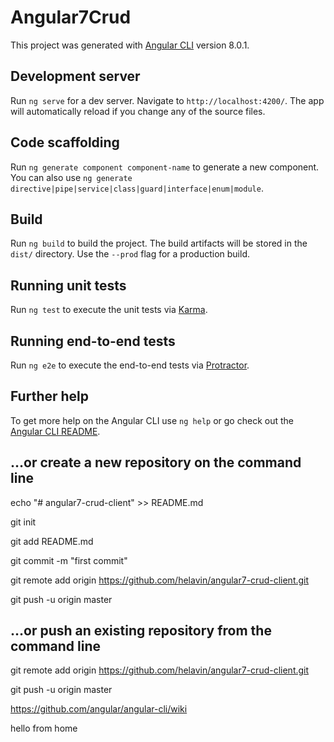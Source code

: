 # Angular7Crud

This project was generated with [Angular CLI](https://github.com/angular/angular-cli) version 8.0.1.

## Development server

Run `ng serve` for a dev server. Navigate to `http://localhost:4200/`. The app will automatically reload if you change any of the source files.

## Code scaffolding

Run `ng generate component component-name` to generate a new component. You can also use `ng generate directive|pipe|service|class|guard|interface|enum|module`.

## Build

Run `ng build` to build the project. The build artifacts will be stored in the `dist/` directory. Use the `--prod` flag for a production build.

## Running unit tests

Run `ng test` to execute the unit tests via [Karma](https://karma-runner.github.io).

## Running end-to-end tests

Run `ng e2e` to execute the end-to-end tests via [Protractor](http://www.protractortest.org/).

## Further help

To get more help on the Angular CLI
use `ng help` or go check out the [Angular CLI README](https://github.com/angular/angular-cli/blob/master/README.md).


## …or create a new repository on the command line

echo "# angular7-crud-client" >> README.md

git init

git add README.md

git commit -m "first commit"

git remote add origin https://github.com/helavin/angular7-crud-client.git

git push -u origin master


## …or push an existing repository from the command line


git remote add origin https://github.com/helavin/angular7-crud-client.git

git push -u origin master


https://github.com/angular/angular-cli/wiki


hello from home

